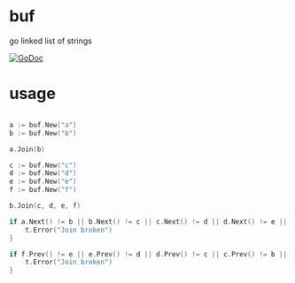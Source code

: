 buf
===

go linked list of strings 

[![GoDoc](https://godoc.org/github.com/hoffoo/buf?status.png)](https://godoc.org/github.com/hoffoo/buf)

usage
===

```go

a := buf.New("a")
b := buf.New("b")

a.Join(b)

c := buf.New("c")
d := buf.New("d")
e := buf.New("e")
f := buf.New("f")

b.Join(c, d, e, f)

if a.Next() != b || b.Next() != c || c.Next() != d || d.Next() != e || e.Next() != f || f.Next() != nil {
    t.Error("Join broken")
}

if f.Prev() != e || e.Prev() != d || d.Prev() != c || c.Prev() != b || b.Prev() != a || a.Prev() != nil {
    t.Error("Join broken")
}

```
